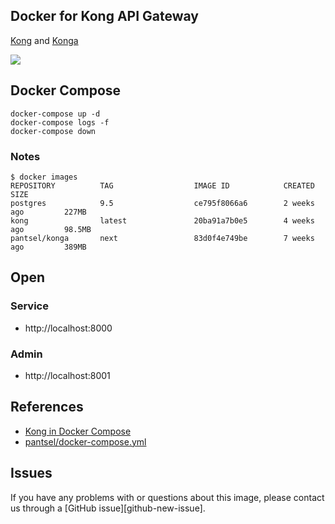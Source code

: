 ## Docker for Kong API Gateway

[Kong](https://konghq.com/kong/) and [Konga](https://pantsel.github.io/konga/)

![](https://raw.githubusercontent.com/pantsel/konga/master/screenshots/bc3.png)

## Docker Compose
```
docker-compose up -d
docker-compose logs -f
docker-compose down
```
### Notes

```
$ docker images
REPOSITORY          TAG                  IMAGE ID            CREATED             SIZE
postgres            9.5                  ce795f8066a6        2 weeks ago         227MB
kong                latest               20ba91a7b0e5        4 weeks ago         98.5MB
pantsel/konga       next                 83d0f4e749be        7 weeks ago         389MB
```

## Open

### Service
- http://localhost:8000
<!-- - https://localhost:8443 -->

### Admin
- http://localhost:8001
<!-- - https://localhost:8444 -->

## References
 - [Kong in Docker Compose](https://github.com/Kong/docker-kong/tree/master/compose) 
 - [pantsel/docker-compose.yml](https://gist.github.com/pantsel/73d949774bd8e917bfd3d9745d71febf)

## Issues

If you have any problems with or questions about this image, please contact us through a [GitHub issue][github-new-issue].
